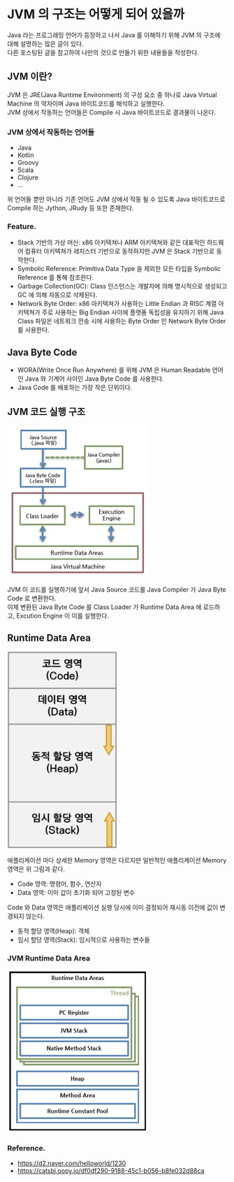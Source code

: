 # JVM 의 구조는 어떻게 되어 있을까

Java 라는 프로그래밍 언어가 등장하고 나서 Java 를 이해하기 위해 JVM 의 구조에 대해 설명하는 많은 글이 있다.   
다른 포스팅된 글을 참고하여 나만의 것으로 만들기 위한 내용들을 작성한다.

## JVM 이란?

JVM 은 JRE(Java Runtime Environment) 의 구성 요소 중 하나로 Java Virtual Machine 의 약자이며 Java 바이트코드를 해석하고 실행한다.   
JVM 상에서 작동하는 언어들은 Compile 시 Java 바이트코드로 결과물이 나온다.
 
### JVM 상에서 작동하는 언어들

- Java
- Kotlin
- Groovy
- Scala
- Clojure
- ...

위 언어들 뿐만 아니라 기존 언어도 JVM 상에서 작동 될 수 있도록 Java 바이트코드로 Compile 하는 Jython, JRudy 등 또한 존재한다.

### Feature.

- Stack 기반의 가상 머신: x86 아키텍쳐나 ARM 아키텍쳐와 같은 대표적인 하드웨어 컴퓨터 아키텍쳐가 레지스터 기반으로 동작하지만 JVM 은 Stack 기반으로 동작한다.
- Symbolic Reference: Primitiva Data Type 을 제외한 모든 타입을 Symbolic Reference 를 통해 참조한다.
- Garbage Collection(GC): Class 인스턴스는 개발자에 의해 명시적으로 생성되고 GC 에 의해 자동으로 삭제된다.
- Network Byte Order: x86 아키텍쳐가 사용하는 Little Endian 과 RISC 계열 아키텍쳐가 주로 사용하는 Big Endian 사이에 플랫폼 독립성을 유지하기 위해 Java Class 파일은 네트워크 전송 시에 사용하는 Byte Order 인 Network Byte Order 를 사용한다.

## Java Byte Code

- WORA(Write Once Run Anywhere) 를 위해 JVM 은 Human Readable 언어인 Java 와 기계어 사이인 Java Byte Code 를 사용한다.
- Java Code 를 배포하는 가장 작은 단위이다.

## JVM 코드 실행 구조

![JVM Code Execition Process](img/JVM_code_execution.png)

JVM 이 코드를 실행하기에 앞서 Java Source 코드를 Java Compiler 가 Java Byte Code 로 변환한다.   
이제 변환된 Java Byte Code 를 Class Loader 가 Runtime Data Area 에 로드하고, Excution Engine 이 이를 실행한다.

## Runtime Data Area

![General Application Memory Area](img/general_memory_area.png)

애플리케이션 마다 상세한 Memory 영역은 다르지만 일반적인 애플리케이션 Memory 영역은 위 그림과 같다.   

- Code 영역: 명령어, 함수, 연산자
- Data 영역: 이미 값이 초기화 되어 고정된 변수

Code 와 Data 영역은 애플리케이션 실행 당시에 이미 결정되어 재시동 이전에 값이 변경되지 않는다.

- 동적 할당 영역(Heap): 객체
- 임시 할당 영역(Stack): 임시적으로 사용하는 변수들

### JVM Runtime Data Area 

![JVM Runtime Data Area](img/JVM_runtime_data_area.png)

### Reference.

- https://d2.naver.com/helloworld/1230
- https://catsbi.oopy.io/df0df290-9188-45c1-b056-b8fe032d88ca
